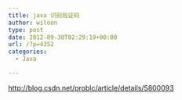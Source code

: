 ```yaml
---
title: java 识别验证码
author: wiloon
type: post
date: 2012-09-30T02:29:19+00:00
url: /?p=4352
categories:
  - Java

---
```

<http://blog.csdn.net/problc/article/details/5800093>